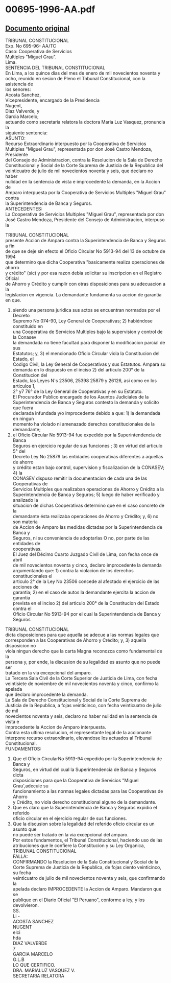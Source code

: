 
00695-1996-AA.pdf
=================
  
[Documento original](https://tc.gob.pe/jurisprudencia/1998/00695-1996-AA.pdf)  
---  
TRIBUNAL CONSTITUCIONAL  
Exp. No 695-96- AA/TC  
Caso: Cooperativa de Servicios  
Multiples "Miguel Grau".  
Lima.  
SENTENCIA DEL TRIBUNAL CONSTITUCIONAL  
En Lima, a los quince dias del mes de enero de mil novecientos noventa y  
ocho, reunido en sesion de Pleno el Tnbunal Constitucional, con la asistencia de  
los senores:  
Acosta Sanchez,  
Vicepresidente, encargado de la Presidencia  
Nugent,  
Diaz Valverde, y  
Garcia Marcelo;  
actuando como secretaria relatora la doctora Maria Luz Vasquez, pronuncia la  
siguiente sentencia:  
ASUNTO:  
Recurso Extraordinario interpuesto por la Cooperativa de Servicios  
Multiples "Miguel Grau", representada por don José Castro Mendoza, Presidente  
del Consejo de Administracion, contra la Resolucion de la Sala de Derecho  
Constitucional y Social de la Corte Suprema de Justicia de la Republica del  
veinticuatro de julio de mil novecientos noventa y seis, que declaro no haber  
nulidad en la sentencia de vista e improcedente la demanda, en la Accion de  
Amparo interpuesta por la Cooperativa de Servicios Multiples "Miguel Grau" contra  
la Superintendencia de Banca y Seguros.  
ANTECEDENTES:  
La Cooperativa de Servicios Multiples "Miguel Grau", representada por don  
José Castro Mendoza, Presidente del Consejo de Administracion, interpuso la  
  
TRIBUNAL CONSTITUCIONAL  
presente Accion de Amparo contra la Superintendencia de Banca y Seguros a fin  
de que se deje sin efecto el Oficio Circular No 5913-94 del 13 de octubre de 1994  
que determino que dicha Cooperativa "basicamente realiza operaciones de ahorro  
y crédito" (sic) y por esa razon debia solicitar su inscripcion en el Registro Oficial  
de Ahorro y Crédito y cumplir con otras disposiciones para su adecuacion a la  
legislacion en vigencia. La demandante fundamenta su accion de garantia en que.  
1) siendo una persona juridica sus actos se encuentran normados por el Decreto  
Supremo No 074-90, Ley General de Cooperativas; 2) habiéndose constituido en  
una Cooperativa de Servicios Multiples bajo la supervision y control de la Conasev  
la demandada no tiene facultad para disponer la modificacion parcial de sus  
Estatutos; y, 3) el mencionado Oficio Circular viola la Constitucion del Estado, el  
Codigo Civil, la Ley General de Cooperativas y sus Estatutos. Ampara su  
demanda en lo dispuesto en el inciso 2) del articulo 200° de la Constitucion del  
Estado, las Leyes N's 23506, 25398 25879 y 26126, asi como en los articulos 1,  
2° y7 76° de la Ley General de Cooperativas y en su Estatuto.  
El Procurador Publico encargado de los Asuntos Judiciales de la  
Superintendencia de Banca y Seguros contesto la demanda y solicito que fuera  
declarada infundada y/o improcedente debido a que: 1) la demandada en ningun  
momento ha violado ni amenazado derechos constitucionales de la demandante;  
2) el Oficio Circular No 5913-94 fue expedido por la Superintendencia de Banca  
Seguros en ejercicio regular de sus funciones ; 3) en virtud del articulo 5° del  
Decreto Ley No 25879 las entidades cooperativas diferentes a aquellas de ahorro  
y crédito estan bajo control, supervision y fiscalizacion de la CONASEV; 4) la  
CONASEV dispuso remitir la documentacion de cada una de las Cooperativas de  
Servicios Multiples que realizaban operaciones de Ahorro y Crédito a la  
Superintendencia de Banca y Seguros; 5) luego de haber verificado y analizado la  
situacion de dichas Cooperativas determino que en el caso concreto de la  
demandante ésta realizaba operaciones de Ahorro y Crédito; y, 6) no son materia  
de Accion de Amparo las medidas dictadas por la Superintendencia de Banca y  
Seguros, ni su conveniencia de adoptarlas O no, por parte de las entidades de  
cooperativas.  
El Juez del Décimo Cuarto Juzgado Civil de Lima, con fecha once de abril  
de mil novecientos noventa y cinco, declaro improcedente la demanda  
argumentando que: 1) contra la violacion de los derechos constitucionales el  
articulo 2° de la Ley No 23506 concede al afectado el ejercicio de las acciones de  
garantia; 2) en el caso de autos la demandante ejercita la accion de garantia  
prevista en el inciso 2) del articulo 200° de la Constitucion del Estado contra el  
Oficio Circular No 5913-94 por el cual la Superintendencia de Banca y Seguros  
>  
TRIBUNAL CONSTITUCIONAL  
dicta disposiciones para que aquella se adecue a las normas legales que  
corresponden a las Cooperativas de Ahorro y Crédito; y, 3) aquella disposicion no  
viola ningun derecho que la carta Magna reconozca como fundamental de la  
persona y, por ende, la discusion de su legalidad es asunto que no puede ser  
tratado en la via excepcional del amparo.  
La Tercera Sala Civil de la Corte Superior de Justicia de Lima, con fecha  
veintisiete de noviembre de mil novecientos noventa y cinco, confirmo la apelada  
que declaro improcedente la demanda.  
La Sala de Derecho Constitucional y Social de la Corte Suprema de  
Justicia de la Republica, a fojas veinticinco, con fecha veinticuatro de julio de mil  
novecientos noventa y seis, declaro no haber nulidad en la sentencia de vista e  
improcedente la Accion de Amparo interpuesta.  
Contra esta ultima resolucion, el representante legal de la accionante  
interpone recurso extraordinario, elevandose los actuados al Tribunal  
Constitucional.  
FUNDAMENTOS:  
1. Que el Oficio CircularNo 5913-94 expedido por la Superintendencia de Banca y  
Seguros, en virtud del cual la Superintendencia de Banca y Seguros dicta  
disposiciones para que la Cooperativa de Servicios "Miguel Grau',adecuie su  
funcionamiento a las normas legales dictadas para las Cooperativas de Ahorro  
y Crédito, no viola derecho constitucional alguno de la demandante.  
2. Que es claro que la Superintendencia de Banca y Seguros expidio el referido  
oficio circular en el ejercicio regular de sus funciones.  
3. Que la discusion sobre la legalidad del referido oficio circular es un asunto que  
no puede ser tratado en la via excepcional del amparo.  
Por estos fundamentos, el Tribunal Constitucional, haciendo uso de las  
atribuciones que le confiere la Constitucion y su Ley Organica,  
TRIBUNAL CONSTITUCIONAL  
FALLA:  
CONFIRMANDO la Resolucion de la Sala Constitucional y Social de la  
Corte Suprema de Justicia de la Republica, de fojas ciento veinticinco, su fecha  
veinticuatro de julio de mil novecientos noventa y seis, que confirmando la  
apelada declaro IMPROCEDENTE la Accion de Amparo. Mandaron que se  
publique en el Diario Oficial "El Peruano", conforme a ley, y los devolvieron.  
SS.  
Li -  
ACOSTA SANCHEZ  
NUGENT  
elci  
hda  
DIAZ VALVERDE  
7  
GARCIA MARCELO  
G.L.B  
LO QUE CERTIFICO.  
DRA. MARIALUZ VASQUEZ V.  
SECRETARIA RELATORA